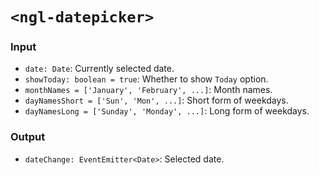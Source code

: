 # `<ngl-datepicker>`

### Input

  * `date: Date`: Currently selected date.
  * `showToday: boolean = true`: Whether to show `Today` option.
  * `monthNames = ['January', 'February', ...]`: Month names.
  * `dayNamesShort = ['Sun', 'Mon', ...]`: Short form of weekdays.
  * `dayNamesLong = ['Sunday', 'Monday', ...]`: Long form of weekdays.

### Output

  * `dateChange: EventEmitter<Date>`: Selected date.
